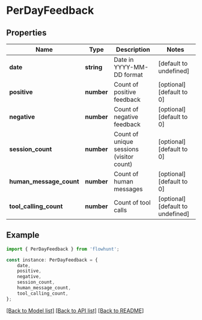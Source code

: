 # PerDayFeedback


## Properties

Name | Type | Description | Notes
------------ | ------------- | ------------- | -------------
**date** | **string** | Date in YYYY-MM-DD format | [default to undefined]
**positive** | **number** | Count of positive feedback | [optional] [default to 0]
**negative** | **number** | Count of negative feedback | [optional] [default to 0]
**session_count** | **number** | Count of unique sessions (visitor count) | [optional] [default to 0]
**human_message_count** | **number** | Count of human messages | [optional] [default to 0]
**tool_calling_count** | **number** | Count of tool calls | [optional] [default to undefined]

## Example

```typescript
import { PerDayFeedback } from 'flowhunt';

const instance: PerDayFeedback = {
    date,
    positive,
    negative,
    session_count,
    human_message_count,
    tool_calling_count,
};
```

[[Back to Model list]](../README.md#documentation-for-models) [[Back to API list]](../README.md#documentation-for-api-endpoints) [[Back to README]](../README.md)
